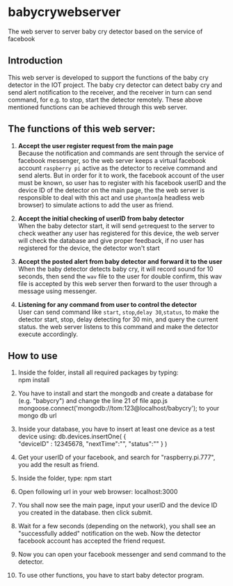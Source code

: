 # babycrywebserver
The web server to server baby cry detector based on the service of facebook
## Introduction
This web server is developed to support the functions of the baby cry detector in the IOT project.
The baby cry detector can detect baby cry and send alert notification to the receiver, and the receiver in turn can send command, for e.g. to stop, start the detector remotely.
These above mentioned functions can be achieved through this web server.

## The functions of this web server:

1. **Accept the user register request from the main page**  
Because the notification and commands are sent through the service of facebook messenger, so the web server keeps a virtual facebook account `raspberry pi` active as the detector to receive command and send alerts. But in order for it to work, the facebook account of the user must be known, so user has to register with his facebook userID and the device ID of the detector on the main page, the the web server is responsible to deal with this act and use `phantom`(a headless web browser) to simulate actions to add the user as friend.

2. **Accept the initial checking of userID from baby detector**  
When the baby detector start, it will send `get`request to the server to check weather any user has registered for this device, the web server will check the database and give proper feedback, if no user has registered for the device, the detector won't start

3. **Accept the posted alert from baby detector and forward it to the user**  
When the baby detector detects baby cry, it will record sound for 10 seconds, then send the `wav` file to the user for double confirm, this wav file is accepted by this web server then forward to the user through a message using messenger.

4. **Listening for any command from user to control the detector**  
User can send command like `start`, `stop`,`delay 30`,`status`, to make the detector start, stop, delay detecting for 30 min, and query the current status. the web server listens to this command and make the detector execute accordingly.

## How to use
1. Inside the folder, install all required packages by typing:  
     npm install

2. You have to install and start the mongodb and create a database for (e.g. "babycry") and change the line 21 of file app.js
mongoose.connect('mongodb://tom:123@localhost/babycry');
to your mongo db url

3. Inside your database, you have to insert at least one device as a test device using:
db.devices.insertOne(
   { 	
   "deviceID" : 12345678,
	"nextTime":"",
	"status":""
	}
)

4. Get your userID of your facebook, and search for "raspberry.pi.777", you add the result as friend.
5. Inside the folder, type:
   npm start
6. Open following url in your web browser:
   localhost:3000
7. You shall now see the main page, input your userID and the device ID you created in the database. then click submit.

8. Wait for a few seconds (depending on the network), you shall see an "successfully added" notification on the web. Now the detector facebook account has accepted the friend request.

9. Now you can open your facebook messenger and send command to the detector.
10. To use other functions, you have to start baby detector program.




